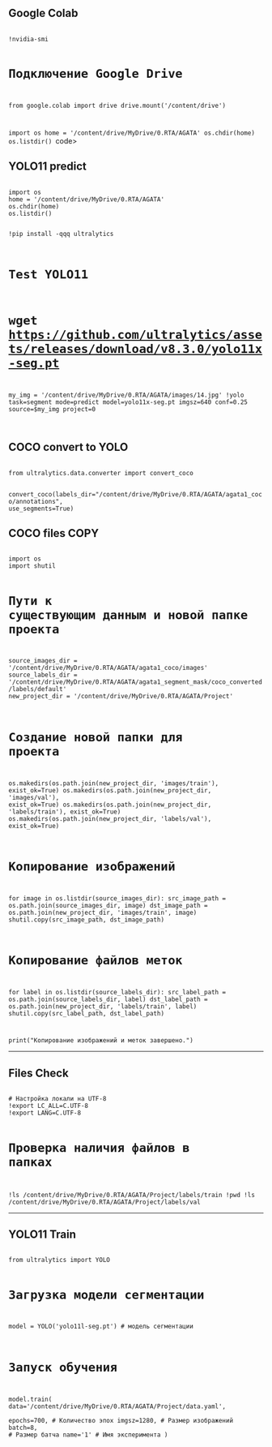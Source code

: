## Google Colab

<code>
!nvidia-smi
    
# Подключение Google Drive
from google.colab import drive
drive.mount('/content/drive')

import os
home = '/content/drive/MyDrive/0.RTA/AGATA'
os.chdir(home)
os.listdir()
</code>code>

## YOLO11 predict

<code>
import os
home = '/content/drive/MyDrive/0.RTA/AGATA'
os.chdir(home)
os.listdir()

!pip install -qqq ultralytics

# Test YOLO11
# wget https://github.com/ultralytics/assets/releases/download/v8.3.0/yolo11x-seg.pt
my_img = '/content/drive/MyDrive/0.RTA/AGATA/images/14.jpg'
!yolo task=segment mode=predict model=yolo11x-seg.pt imgsz=640 conf=0.25 source=$my_img project=0

</code>


## COCO convert to YOLO

<code>
from ultralytics.data.converter import convert_coco

convert_coco(labels_dir="/content/drive/MyDrive/0.RTA/AGATA/agata1_coco/annotations", use_segments=True)
</code>


## COCO files COPY

<code>
import os
import shutil

# Пути к существующим данным и новой папке проекта
source_images_dir = '/content/drive/MyDrive/0.RTA/AGATA/agata1_coco/images'
source_labels_dir = '/content/drive/MyDrive/0.RTA/AGATA/agata1_segment_mask/coco_converted/labels/default'
new_project_dir = '/content/drive/MyDrive/0.RTA/AGATA/Project'

# Создание новой папки для проекта
os.makedirs(os.path.join(new_project_dir, 'images/train'), exist_ok=True)
os.makedirs(os.path.join(new_project_dir, 'images/val'), exist_ok=True)
os.makedirs(os.path.join(new_project_dir, 'labels/train'), exist_ok=True)
os.makedirs(os.path.join(new_project_dir, 'labels/val'), exist_ok=True)

# Копирование изображений
for image in os.listdir(source_images_dir):
    src_image_path = os.path.join(source_images_dir, image)
    dst_image_path = os.path.join(new_project_dir, 'images/train', image)
    shutil.copy(src_image_path, dst_image_path)

# Копирование файлов меток
for label in os.listdir(source_labels_dir):
    src_label_path = os.path.join(source_labels_dir, label)
    dst_label_path = os.path.join(new_project_dir, 'labels/train', label)
    shutil.copy(src_label_path, dst_label_path)

print("Копирование изображений и меток завершено.")
</code>

---

## Files Check

<code>
# Настройка локали на UTF-8
!export LC_ALL=C.UTF-8
!export LANG=C.UTF-8

# Проверка наличия файлов в папках
!ls /content/drive/MyDrive/0.RTA/AGATA/Project/labels/train
!pwd
!ls /content/drive/MyDrive/0.RTA/AGATA/Project/labels/val
</code>

---

## YOLO11 Train

<code>
from ultralytics import YOLO

# Загрузка модели сегментации
model = YOLO('yolo11l-seg.pt')  # модель сегментации

# Запуск обучения
model.train(
    data='/content/drive/MyDrive/0.RTA/AGATA/Project/data.yaml',  
    epochs=700,  # Количество эпох 
    imgsz=1280,  # Размер изображений
    batch=8,   # Размер батча
    name='1'   # Имя эксперимента
)

</code>
